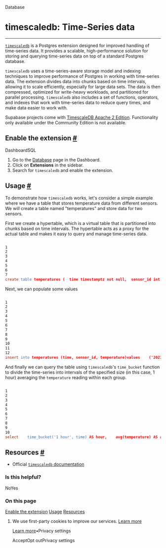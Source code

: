 Database

# timescaledb: Time-Series data

* * *

[`timescaledb`](https://docs.timescale.com/timescaledb/latest/) is a Postgres extension designed for improved handling of time-series data. It provides a scalable, high-performance solution for storing and querying time-series data on top of a standard Postgres database.

`timescaledb` uses a time-series-aware storage model and indexing techniques to improve performance of Postgres in working with time-series data. The extension divides data into chunks based on time intervals, allowing it to scale efficiently, especially for large data sets. The data is then compressed, optimized for write-heavy workloads, and partitioned for parallel processing. `timescaledb` also includes a set of functions, operators, and indexes that work with time-series data to reduce query times, and make data easier to work with.

Supabase projects come with [TimescaleDB Apache 2 Edition](https://docs.timescale.com/about/latest/timescaledb-editions/#timescaledb-apache-2-edition). Functionality only available under the Community Edition is not available.

## Enable the extension [\#](https://supabase.com/docs/guides/database/extensions/timescaledb\#enable-the-extension)

DashboardSQL

1. Go to the [Database](https://supabase.com/dashboard/project/_/database/tables) page in the Dashboard.
2. Click on **Extensions** in the sidebar.
3. Search for `timescaledb` and enable the extension.

## Usage [\#](https://supabase.com/docs/guides/database/extensions/timescaledb\#usage)

To demonstrate how `timescaledb` works, let's consider a simple example where we have a table that stores temperature data from different sensors. We will create a table named "temperatures" and store data for two sensors.

First we create a hypertable, which is a virtual table that is partitioned into chunks based on time intervals. The hypertable acts as a proxy for the actual table and makes it easy to query and manage time-series data.

```flex

1
2
3
4
5
6
7
create table temperatures (  time timestamptz not null,  sensor_id int not null,  temperature double precision not null);select create_hypertable('temperatures', 'time');
```

Next, we can populate some values

```flex

1
2
3
4
5
6
7
8
9
10
11
12
insert into temperatures (time, sensor_id, temperature)values    ('2023-02-14 09:00:00', 1, 23.5),    ('2023-02-14 09:00:00', 2, 21.2),    ('2023-02-14 09:05:00', 1, 24.5),    ('2023-02-14 09:05:00', 2, 22.3),    ('2023-02-14 09:10:00', 1, 25.1),    ('2023-02-14 09:10:00', 2, 23.9),    ('2023-02-14 09:15:00', 1, 24.9),    ('2023-02-14 09:15:00', 2, 22.7),    ('2023-02-14 09:20:00', 1, 24.7),    ('2023-02-14 09:20:00', 2, 23.5);
```

And finally we can query the table using `timescaledb`'s `time_bucket` function to divide the time-series into intervals of the specified size (in this case, 1 hour) averaging the `temperature` reading within each group.

```flex

1
2
3
4
5
6
7
8
9
10
select    time_bucket('1 hour', time) AS hour,    avg(temperature) AS average_temperaturefrom    temperatureswhere    sensor_id = 1    and time > NOW() - interval '1 hour'group by    hour;
```

## Resources [\#](https://supabase.com/docs/guides/database/extensions/timescaledb\#resources)

- Official [`timescaledb` documentation](https://docs.timescale.com/timescaledb/latest/)

### Is this helpful?

NoYes

### On this page

[Enable the extension](https://supabase.com/docs/guides/database/extensions/timescaledb#enable-the-extension) [Usage](https://supabase.com/docs/guides/database/extensions/timescaledb#usage) [Resources](https://supabase.com/docs/guides/database/extensions/timescaledb#resources)

1. We use first-party cookies to improve our services. [Learn more](https://supabase.com/privacy#8-cookies-and-similar-technologies-used-on-our-european-services)



   [Learn more](https://supabase.com/privacy#8-cookies-and-similar-technologies-used-on-our-european-services)•Privacy settings





   AcceptOpt outPrivacy settings